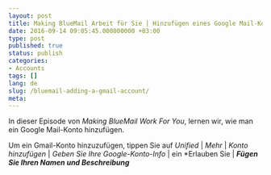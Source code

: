 ```yaml
---
layout: post
title: Making BlueMail Arbeit für Sie | Hinzufügen eines Google Mail-Kontos
date: 2016-09-14 09:05:45.000000000 +03:00
type: post
published: true
status: publish
categories:
- Accounts
tags: []
lang: de
slug: /bluemail-adding-a-gmail-account/
meta:
---
```


In dieser Episode von *Making BlueMail Work For You*, lernen wir, wie man ein Google Mail-Konto hinzufügen.

Um ein Gmail-Konto hinzuzufügen, tippen Sie auf *Unified* \| *Mehr* \| *Konto hinzufügen* \| *Geben Sie Ihre Google-Konto-Info* \| ein *Erlauben Sie \| ***Fügen Sie Ihren Namen und Beschreibung***
